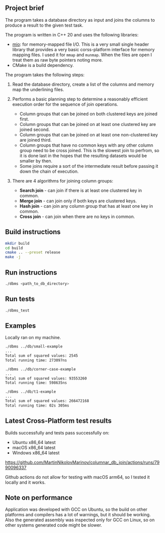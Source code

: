 ## Project brief

The program takes a database directory as input and joins the columns to produce a result to the given test task.

The program is written in C++ 20 and uses the following libraries:

- [mio](https://github.com/vimpunk/mio/blob/master/single_include/mio/mio.hpp): for memory-mapped file I/O. This is a very small single header library that provides a very basic corss-platform interface for memory mapping files. I used it for `mmap` and `munmap`. When the files are open I treat them as raw byte pointers noting more.
- CMake is a build dependency.

The program takes the following steps:

1. Read the database directory, create a list of the columns and memory map the underlining files.

2. Performs a basic planning step to determine a reasonably efficient execution order for the sequence of join operations.

    * Column groups that can be joined on both clustered keys are joined first.
    * Column groups that can be joined on at least one clustered key are joined second.
    * Column groups that can be joined on at least one non-clustered key are joined third.
    * Column groups that have no common keys with any other column group need to be cross joined. This is the slowest join to perfrom, so it is done last in the hopes that the resulting datasets would be smaller by then.
    * Some joins require a sort of the intermediate result before passing it down the chain of execution.

 3. There are 4 algorithms for joining column groups:
    * **Search join** - can join if there is at least one clustered key in common.
    * **Merge join** - can join only if both keys are clustered keys.
    * **Hash join** - can join any column group that has at least one key in common.
    * **Cross join** - can join when there are no keys in common.

## Build instructions

```bash
mkdir build
cd build
cmake .. --preset release
make -j
```

## Run instructions

```bash
./dbms <path_to_db_directory>
```

## Run tests

```bash
./dbms_test
```

## Examples

Locally ran on my machine.

```bash
./dbms ../db/small-example
...
Total sum of squared values: 2545
Total running time: 273097ns
```

```bash
./dbms ../db/corner-case-example
...
Total sum of squared values: 93553260
Total running time: 598635ns
```

```bash
./dbms ../db/t1-example
...
Total sum of squared values: 266472168
Total running time: 02s 305ms
```

## Latest Cross-Platform test results

Builds successfully and tests pass successfully on:

- Ubuntu x86_64 latest
- macOS x86_64 latest
- Windows x86_64 latest

https://github.com/MartinNikolovMarinov/columnar_db_join/actions/runs/7990096337

Github actions do not allow for testing with macOS arm64, so I tested it locally and it works.

## Note on performance

Application was developed with GCC on Ubuntu, so the build on other platforms and compilers has a lot of warnings, but it should be working. Also the generated assembly was inspected only for GCC on Linux, so on other systems generated code might be slower.
